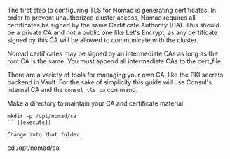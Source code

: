 The first step to configuring TLS for Nomad is generating certificates. In order
to prevent unauthorized cluster access, Nomad requires all certificates be
signed by the same Certificate Authority (CA). This should be a private CA and
not a public one like Let's Encrypt, as any certificate signed by this CA will
be allowed to communicate with the cluster.

Nomad certificates may be signed by an intermediate CAs as long as the root CA
is the same. You must append all intermediate CAs to the cert_file.

There are a variety of tools for managing your own CA, like the PKI secrets
backend in Vault. For the sake of simplicity this guide will use Consul's
internal CA and the `consul tls ca` command.

Make a directory to maintain your CA and certificate material.

```
mkdir -p /opt/nomad/ca
```{{execute}}

Change into that folder.

```
cd /opt/nomad/ca
```{{execute}}


